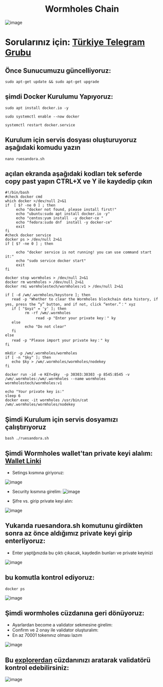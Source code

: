 <h1 align="center"> Wormholes Chain </h1>

![image](https://user-images.githubusercontent.com/101149671/193398451-1924bbed-747f-4493-a148-b9ee0837028e.png)

# Sorularınız için: [Türkiye Telegram Grubu](https://t.me/WormholesChainTurkish)

## Önce Sunucumuzu güncelliyoruz:
```
sudo apt-get update && sudo apt-get upgrade
```

## şimdi Docker Kurulumu Yapıyoruz:
```
sudo apt install docker.io -y
```

```
sudo systemctl enable --now docker
```

```
systemctl restart docker.service
```

## Kurulum için servis dosyası oluşturuyoruz aşağıdaki komudu yazın 
```
nano ruesandora.sh 
```
## açılan ekranda aşağıdaki kodları tek seferde copy past yapın CTRL+X ve Y ile kaydedip çıkın
```
#!/bin/bash
#check docker cmd
which docker >/dev/null 2>&1
if  [ $? -ne 0 ] ; then
     echo "docker not found, please install first!"
     echo "ubuntu:sudo apt install docker.io -y"
     echo "centos:yum install  -y docker-ce "
     echo "fedora:sudo dnf  install -y docker-ce"
     exit
fi
#check docker service
docker ps > /dev/null 2>&1
if [ $? -ne 0 ] ; then

     echo "docker service is not running! you can use command start it:"
     echo "sudo service docker start"
     exit
fi

docker stop wormholes > /dev/null 2>&1
docker rm wormholes > /dev/null 2>&1
docker rmi wormholestech/wormholes:v1 > /dev/null 2>&1

if [ -d /wm/.wormholes/keystore ]; then
   read -p "Whether to clear the Wormholes blockchain data history, if yes, press the “y” button, and if not, click “enter.”：" xyz
   if [ "$xyz" = 'y' ]; then
         rm -rf /wm/.wormholes
              read -p "Enter your private key：" ky
   else
         echo "Do not clear"
   fi
else
   read -p "Please import your private key：" ky
fi

mkdir -p /wm/.wormholes/wormholes
if [ -n "$ky" ]; then
   echo $ky > /wm/.wormholes/wormholes/nodekey
fi

docker run -id -e KEY=$ky  -p 30303:30303 -p 8545:8545 -v /wm/.wormholes:/wm/.wormholes --name wormholes wormholestech/wormholes:v1

echo "Your private key is:"
sleep 6
docker exec -it wormholes /usr/bin/cat /wm/.wormholes/wormholes/nodekey
```

## Şimdi Kurulum için servis dosyamızı çalıştırıyoruz
```
bash ./ruesandora.sh 
```

## Şimdi Wormholes wallet'tan private keyi alalım: [Wallet Linki](https://www.limino.com/#/wallet)

* Setings kısmına giriyoruz: 

![image](https://user-images.githubusercontent.com/101149671/193398695-a53afc57-c569-4af4-b370-98f3ee27c384.png)

* Security kısmına girelim:
![image](https://user-images.githubusercontent.com/101149671/193398742-413fb950-d0e5-4246-927a-e2e45421afb7.png)

* Şifre vs. girip private keyi alın:

![image](https://user-images.githubusercontent.com/101149671/193400080-9dae0666-a6cd-4530-aa60-aff8ad43f09f.png)

## Yukarıda ruesandora.sh komutunu girdikten sonra az önce aldığımız private keyi girip enterliyoruz:

* Enter yaptğınızda bu çıktı çıkacak, kaydedin bunları ve private keyinizi

![image](https://user-images.githubusercontent.com/101149671/193398861-76f7563c-98ff-448f-bb9c-43e5eefc2f77.png)

## bu komutla kontrol ediyoruz:
```
docker ps
```

![image](https://user-images.githubusercontent.com/101149671/193398899-5151d453-cfca-4d59-8754-7810dbfd2bf9.png)

## Şimdi wormholes cüzdanına geri dönüyoruz:

* Ayarlardan become a validator sekmesine girelim:
* Confirm ve 2 onay ile validator oluşturalım:
* En az 70001 tokenınız olması lazım

![image](https://user-images.githubusercontent.com/101149671/193398933-2aa343ca-dbb6-4015-87d8-e2a11fb9931e.png)


## Bu [explorerdan](https://www.wormholesscan.com/#/Validator) cüzdanınızı aratarak validatörü kontrol edebilirsiniz:

![image](https://user-images.githubusercontent.com/101149671/193398985-ce40edaa-a4b7-4dfb-9bd9-d9ab5ec5ea8d.png)








